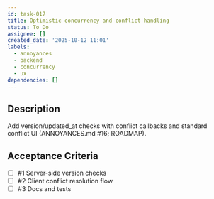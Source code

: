 ```yaml
---
id: task-017
title: Optimistic concurrency and conflict handling
status: To Do
assignee: []
created_date: '2025-10-12 11:01'
labels:
  - annoyances
  - backend
  - concurrency
  - ux
dependencies: []
---
```


## Description

<!-- SECTION:DESCRIPTION:BEGIN -->
Add version/updated_at checks with conflict callbacks and standard conflict UI (ANNOYANCES.md #16; ROADMAP).
<!-- SECTION:DESCRIPTION:END -->

## Acceptance Criteria
<!-- AC:BEGIN -->
- [ ] #1 Server-side version checks
- [ ] #2 Client conflict resolution flow
- [ ] #3 Docs and tests
<!-- AC:END -->
